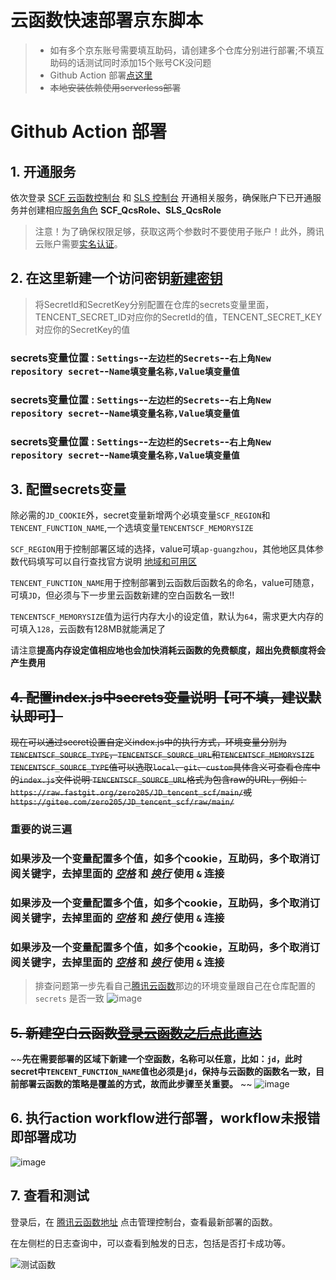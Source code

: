 
# 云函数快速部署京东脚本
> - 如有多个京东账号需要填互助码，请创建多个仓库分别进行部署;不填互助码的话测试同时添加15个账号CK没问题
> - Github Action 部署[点这里](tencentscf.md#github-action-部署)
> - ~~本地安装依赖使用serverless部署~~

# Github Action 部署
## 1. 开通服务

依次登录 [SCF 云函数控制台](https://console.cloud.tencent.com/scf) 和 [SLS 控制台](https://console.cloud.tencent.com/sls) 开通相关服务，确保账户下已开通服务并创建相应[服务角色](https://console.cloud.tencent.com/cam/role) **SCF_QcsRole、SLS_QcsRole**

> 注意！为了确保权限足够，获取这两个参数时不要使用子账户！此外，腾讯云账户需要[实名认证](https://console.cloud.tencent.com/developer/auth)。

## 2. 在这里新建一个访问密钥[新建密钥](https://console.cloud.tencent.com/cam/capi)
> 将SecretId和SecretKey分别配置在仓库的secrets变量里面， TENCENT_SECRET_ID对应你的SecretId的值，TENCENT_SECRET_KEY对应你的SecretKey的值

### secrets变量位置 : `Settings`--`左边栏的Secrets`--`右上角New repository secret`--`Name填变量名称,Value填变量值`  
### secrets变量位置 : `Settings`--`左边栏的Secrets`--`右上角New repository secret`--`Name填变量名称,Value填变量值`  
### secrets变量位置 : `Settings`--`左边栏的Secrets`--`右上角New repository secret`--`Name填变量名称,Value填变量值`  

## 3. 配置secrets变量
  
除必需的`JD_COOKIE`外，secret变量新增两个必填变量`SCF_REGION`和`TENCENT_FUNCTION_NAME`,一个选填变量`TENCENTSCF_MEMORYSIZE`  

`SCF_REGION`用于控制部署区域的选择，value可填`ap-guangzhou`，其他地区具体参数代码填写可以自行查找官方说明 [地域和可用区](https://cloud.tencent.com/document/product/213/6091)  

`TENCENT_FUNCTION_NAME`用于控制部署到云函数后函数名的命名，value可随意，可填`JD`，但必须与下一步里云函数新建的空白函数名一致!!  

`TENCENTSCF_MEMORYSIZE`值为运行内存大小的设定值，默认为`64`，需求更大内存的可填入`128`，云函数有128MB就能满足了  

请注意**提高内存设定值相应地也会加快消耗云函数的免费额度，超出免费额度将会产生费用**

## ~~4. 配置index.js中secrets变量说明【可不填，建议默认即可】~~
~~现在可以通过secret设置自定义index.js中的执行方式，环境变量分别为`TENCENTSCF_SOURCE_TYPE`，`TENCENTSCF_SOURCE_URL`和`TENCENTSCF_MEMORYSIZE`<br>
`TENCENTSCF_SOURCE_TYPE`值可以选取`local`、`git`、`custom`具体含义可查看仓库中的`index.js`文件说明
`TENCENTSCF_SOURCE_URL`格式为包含raw的URL，例如：`https://raw.fastgit.org/zero205/JD_tencent_scf/main/`或`https://gitee.com/zero205/JD_tencent_scf/raw/main/`~~


### __重要的说三遍__   
### 如果涉及一个变量配置多个值，如多个cookie，互助码，多个取消订阅关键字，去掉里面的 *__[空格]()__* 和 __*[换行]()*__ 使用 `&` 连接   
### 如果涉及一个变量配置多个值，如多个cookie，互助码，多个取消订阅关键字，去掉里面的 *__[空格]()__* 和 __*[换行]()*__ 使用 `&` 连接   
### 如果涉及一个变量配置多个值，如多个cookie，互助码，多个取消订阅关键字，去掉里面的 *__[空格]()__* 和 __*[换行]()*__ 使用 `&` 连接   


> 排查问题第一步先看自己[腾讯云函数](https://console.cloud.tencent.com/scf/list-detail?rid=5&ns=default&id=jd)那边的环境变量跟自己在仓库配置的 `secrets` 是否一致
![image](https://user-images.githubusercontent.com/6993269/99937191-06617680-2da0-11eb-99ea-033f2c655683.png)

## ~~5. 新建空白云函数[登录云函数之后点此直达](https://console.cloud.tencent.com/scf/list-create?rid=1&ns=default&functionName=jd&createType=empty)~~

~~**先在需要部署的区域下新建一个空函数，名称可以任意，比如：`jd`，此时secret中`TENCENT_FUNCTION_NAME`值也必须是`jd`，保持与云函数的函数名一致，目前部署云函数的策略是覆盖的方式，故而此步骤至关重要。**  ~~
![image](https://user-images.githubusercontent.com/26343559/113259916-40b7c300-9300-11eb-8771-87f8bfd76707.jpg)


## 6. 执行action workflow进行部署，workflow未报错即部署成功


![image](https://user-images.githubusercontent.com/6993269/99513289-6a152980-29c5-11eb-9266-3f56ba13d3b2.png)
## 7. 查看和测试
登录后，在 [腾讯云函数地址](https://console.cloud.tencent.com/scf/index) 点击管理控制台，查看最新部署的函数。

在左侧栏的日志查询中，可以查看到触发的日志，包括是否打卡成功等。

![测试函数](https://user-images.githubusercontent.com/6993269/99628053-5a9eea80-2a70-11eb-906f-f1d5ea2bfa3a.png)
